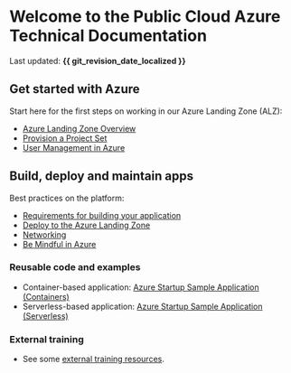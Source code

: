 # Welcome to the Public Cloud Azure Technical Documentation

Last updated: **{{ git_revision_date_localized }}**

## Get started with Azure

Start here for the first steps on working in our Azure Landing Zone (ALZ):

- [Azure Landing Zone Overview](get-started-with-azure/bc-govs-azure-landing-zone-overview.md)
- [Provision a Project Set](../welcome/provision-a-project-set.md)
- [User Management in Azure](design-build-deploy/user-management.md)

## Build, deploy and maintain apps

Best practices on the platform:

- [Requirements for building your application](design-build-deploy/requirements.md)
- [Deploy to the Azure Landing Zone](design-build-deploy/deploy-to-the-azure-landing-zone.md)
- [Networking](design-build-deploy/networking.md)
- [Be Mindful in Azure](best-practices/be-mindful.md)

### Reusable code and examples

- Container-based application: [Azure Startup Sample Application (Containers)](https://github.com/bcgov/azure-startup-sample-app-containers)
- Serverless-based application: [Azure Startup Sample Application (Serverless)](https://github.com/bcgov-c/ecf-azure-startup-sample-app-serverless)

### External training

- See some [external training resources](https://digital.gov.bc.ca/delivery/cloud/public/get-support/#training).
